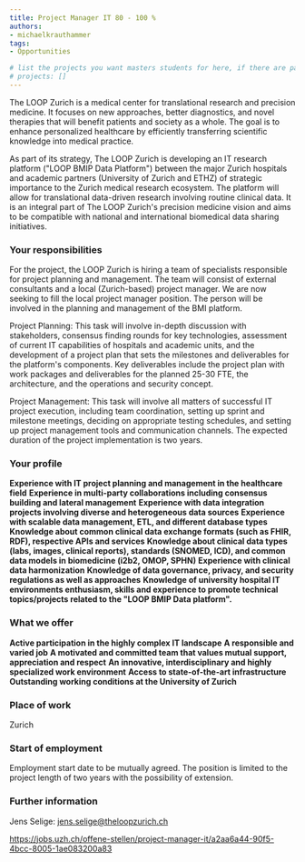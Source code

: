```yaml
---
title: Project Manager IT 80 - 100 %
authors:
- michaelkrauthammer
tags: 
- Opportunities

# list the projects you want masters students for here, if there are pages for them
# projects: []
---
```


The LOOP Zurich is a medical center for translational research and precision medicine. It focuses on new approaches, better diagnostics, and novel therapies that will benefit patients and society as a whole. The goal is to enhance personalized healthcare by efficiently transferring scientific knowledge into medical practice.

As part of its strategy, The LOOP Zurich is developing an IT research platform ("LOOP BMIP Data Platform") between the major Zurich hospitals and academic partners (University of Zurich and ETHZ) of strategic importance to the Zurich medical research ecosystem. The platform will allow for translational data-driven research involving routine clinical data. It is an integral part of The LOOP Zurich's precision medicine vision and aims to be compatible with national and international biomedical data sharing initiatives.

### Your responsibilities
For the project, the LOOP Zurich is hiring a team of specialists responsible for project planning and management. The team will consist of external consultants and a local (Zurich-based) project manager. We are now seeking to fill the local project manager position. The person will be involved in the planning and management of the BMI platform.

Project Planning: This task will involve in-depth discussion with stakeholders, consensus finding rounds for key technologies, assessment of current IT capabilities of hospitals and academic units, and the development of a project plan that sets the milestones and deliverables for the platform's components. Key deliverables include the project plan with work packages and deliverables for the planned 25-30 FTE, the architecture, and the operations and security concept.

Project Management: This task will involve all matters of successful IT project execution, including team coordination, setting up sprint and milestone meetings, deciding on appropriate testing schedules, and setting up project management tools and communication channels. The expected duration of the project implementation is two years.

### Your profile

**Experience with IT project planning and management in the healthcare field**
**Experience in multi-party collaborations including consensus building and lateral management**
**Experience with data integration projects involving diverse and heterogeneous data sources**
**Experience with scalable data management, ETL, and different database types**
**Knowledge about common clinical data exchange formats (such as FHIR, RDF), respective APIs and services**
**Knowledge about clinical data types (labs, images, clinical reports), standards (SNOMED, ICD), and common data models in biomedicine (i2b2, OMOP, SPHN)**
**Experience with clinical data harmonization**
**Knowledge of data governance, privacy, and security regulations as well as approaches**
**Knowledge of university hospital IT environments
enthusiasm, skills and experience to promote technical topics/projects related to the "LOOP BMIP Data platform".**

### What we offer

**Active participation in the highly complex IT landscape**
**A responsible and varied job**
**A motivated and committed team that values mutual support, appreciation and respect**
**An innovative, interdisciplinary and highly specialized work environment**
**Access to state-of-the-art infrastructure**
**Outstanding working conditions at the University of Zurich**

### Place of work

Zurich

### Start of employment

Employment start date to be mutually agreed. The position is limited to the project length of two years with the possibility of extension. 


### Further information
Jens Selige:  jens.selige@theloopzurich.ch

https://jobs.uzh.ch/offene-stellen/project-manager-it/a2aa6a44-90f5-4bcc-8005-1ae083200a83
